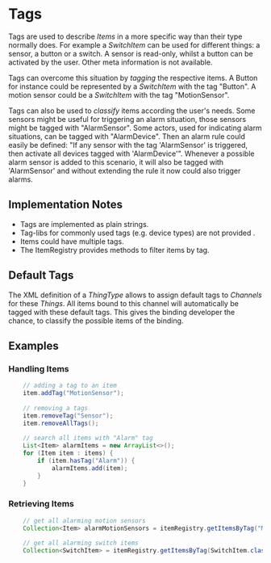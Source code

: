 # Tags

Tags are used to describe *Items* in a more specific way than their type normally does. For example a *SwitchItem* can be used for different things: a sensor, a button or a switch. A sensor is read-only, whilst a button can be activated by the user. Other meta information is not available. 

Tags can overcome this situation by _tagging_ the respective items. A Button for instance could be represented by a *SwitchItem* with the tag "Button". A motion sensor could be a *SwitchItem* with the tag "MotionSensor". 

Tags can also be used to _classify_ items according the user's needs. Some sensors might be useful for triggering an alarm situation, those sensors might be tagged with "AlarmSensor". Some actors, used for indicating alarm situations, can be tagged with "AlarmDevice". Then an alarm rule could easily be defined: "If any sensor with the tag 'AlarmSensor' is triggered, then activate all devices tagged with 'AlarmDevice'". Whenever a possible alarm sensor is added to this scenario, it will also be tagged with 'AlarmSensor' and without extending the rule it now could also trigger alarms. 

## Implementation Notes

* Tags are implemented as plain strings. 
* Tag-libs for commonly used tags (e.g. device types) are not provided . 
* Items could have multiple tags. 
* The ItemRegistry provides methods to filter items by tag. 

## Default Tags

The XML definition of a *ThingType* allows to assign default tags to *Channels* for these *Things*. All items bound to this channel will automatically be tagged with these default tags. This gives the binding developer the chance, to classify the possible items of the binding. 

## Examples

### Handling Items

```java 
	// adding a tag to an item
	item.addTag("MotionSensor"); 
	
	// removing a tags 
	item.removeTag("Sensor"); 
	item.removeAllTags();  
	
	// search all items with "Alarm" tag
	List<Item> alarmItems = new ArrayList<>(); 
	for (Item item : items) {
		if (item.hasTag("Alarm")) {
			alarmItems.add(item); 
		}
	}
```

### Retrieving Items

```java
	// get all alarming motion sensors
	Collection<Item> alarmMotionSensors = itemRegistry.getItemsByTag("MotionSensor", "Alarm"); 
	
	// get all alarming switch items
	Collection<SwitchItem> = itemRegistry.getItemsByTag(SwitchItem.class, "Alarm"); 
```

